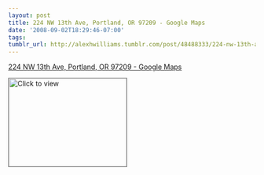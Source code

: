 ```yaml
---
layout: post
title: 224 NW 13th Ave, Portland, OR 97209 - Google Maps
date: '2008-09-02T18:29:46-07:00'
tags: 
tumblr_url: http://alexhwilliams.tumblr.com/post/48488333/224-nw-13th-ave-portland-or-97209-google-maps
---
```

<a href="https://www.iterasi.net/OpenViewer.aspx?sqrlitid=u7Xd9_COtkGisKfytDNkvA">224 NW 13th Ave, Portland, OR 97209 - Google Maps</a><br/><p><a href="https://www.iterasi.net/OpenViewer.aspx?sqrlitid=u7Xd9_COtkGisKfytDNkvA" target="_blank"> <img src="http://AssetHost01a.iterasi.net/ec2eb670e447/94d5ad32ba6b/ff6f9e86baa1/740d7e1cd5cd/57b0096c-53ff-472f-b298-85f8c6171519/thumbnail.jpg???20080903013018???wZqk1kcdSo/ScBzfHZiwfl44yaW+vWp1XcLZnbHw/eBtImZZHlTY3xyTnUtjIHmCI99xqHdhaxG3iw+O2k8CxiesUi/gvZhOrIthtZJnecV2PXG4mnHoYkHxi9jSZtGE1nUL4e+DcWIEOdNCsIvEoLj//jOTQl6gBkC337kxlP0=" width="240" height="180" style="border:solid 1px #666" alt="Click to view"/></a></p>
